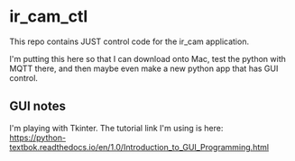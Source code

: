 # ir_cam_ctl
This repo contains JUST control code for the ir_cam application.

I'm putting this here so that I can download onto Mac, test the python with MQTT there, and then maybe even make a new python app that has GUI control.

## GUI notes
I'm playing with Tkinter.  The tutorial link I'm using is here:  
https://python-textbok.readthedocs.io/en/1.0/Introduction_to_GUI_Programming.html
